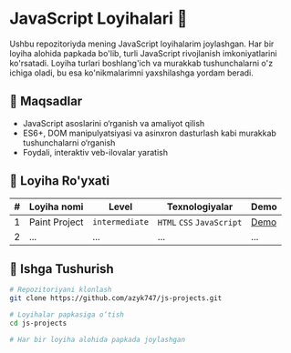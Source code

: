 # JavaScript Loyihalari 🚀

Ushbu repozitoriyda mening JavaScript loyihalarim joylashgan. Har bir loyiha alohida papkada bo'lib, turli JavaScript rivojlanish imkoniyatlarini ko'rsatadi. Loyiha turlari boshlang'ich va murakkab tushunchalarni o'z ichiga oladi, bu esa ko'nikmalarimni yaxshilashga yordam beradi.

## 🧠 Maqsadlar

- JavaScript asoslarini o‘rganish va amaliyot qilish
- ES6+, DOM manipulyatsiyasi va asinxron dasturlash kabi murakkab tushunchalarni o‘rganish
- Foydali, interaktiv veb-ilovalar yaratish

## 📁 Loyiha Ro'yxati

| # | Loyiha nomi | Level | Texnologiyalar | Demo |
|---|-------------|-------|----------------|------|
| 1 | Paint Project | `intermediate` | `HTML` `CSS` `JavaScript` | [Demo](https://azyk747.github.io/js-projects/paint-project/) |
| 2 | ...           | ...        | ...                         | ...                                                          |

## 🚀 Ishga Tushurish

```bash
# Repozitoriyani klonlash
git clone https://github.com/azyk747/js-projects.git

# Loyihalar papkasiga o‘tish
cd js-projects

# Har bir loyiha alohida papkada joylashgan
